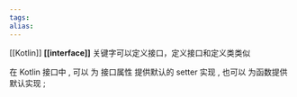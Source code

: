 ```yaml
---
tags: 
alias:
---
```

[[Kotlin]] **[[interface]]** 关键字可以定义接口，定义接口和定义类类似

在 Kotlin 接口中 , 可以 为 接口属性 提供默认的 setter 实现 , 也可以 为函数提供默认实现 ;

